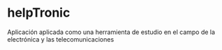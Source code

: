 # helpTronic
Aplicación aplicada como una herramienta de estudio en el campo de la electrónica y las telecomunicaciones 
